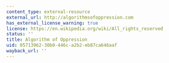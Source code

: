 ```yaml
---
content_type: external-resource
external_url: http://algorithmsofoppression.com
has_external_license_warning: true
license: https://en.wikipedia.org/wiki/All_rights_reserved
status: ''
title: Algorithm of Oppression
uid: 05713962-30b0-446c-a2b2-eb87ca646aaf
wayback_url: ''
---
```

